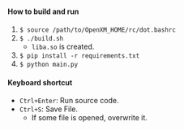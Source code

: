 #### How to build and run

1. `$ source /path/to/OpenXM_HOME/rc/dot.bashrc`
2. `$ ./build.sh`
    - `liba.so` is created.
3. `$ pip install -r requirements.txt`
4. `$ python main.py`

#### Keyboard shortcut

- `Ctrl+Enter`: Run source code.
- `Ctrl+S`: Save File.
    - If some file is opened, overwrite it.


